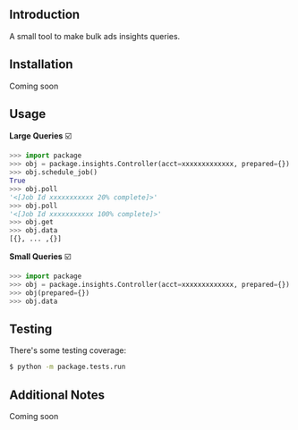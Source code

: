 ## Introduction                                                                                                                                                                                                
A small tool to make bulk ads insights queries.

## Installation

Coming soon

## Usage

**Large Queries** :ballot_box_with_check: 

```python
>>> import package
>>> obj = package.insights.Controller(acct=xxxxxxxxxxxxx, prepared={})
>>> obj.schedule_job()
True
>>> obj.poll
'<[Job Id xxxxxxxxxxx 20% complete]>'
>>> obj.poll
'<[Job Id xxxxxxxxxxx 100% complete]>'
>>> obj.get
>>> obj.data
[{}, ... ,{}]
```

**Small Queries** :ballot_box_with_check: 

```python
>>> import package
>>> obj = package.insights.Controller(acct=xxxxxxxxxxxxx, prepared={})
>>> obj(prepared={})
>>> obj.data
```

## Testing

There's some testing coverage:

```bash
$ python -m package.tests.run

```
 
## Additional Notes

Coming soon

